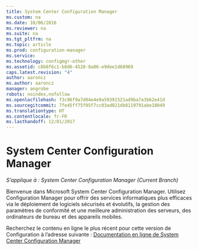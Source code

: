 ```yaml
---
title: System Center Configuration Manager
ms.custom: na
ms.date: 10/06/2016
ms.reviewer: na
ms.suite: na
ms.tgt_pltfrm: na
ms.topic: article
ms.prod: configuration-manager
ms.service: 
ms.technology: configmgr-other
ms.assetid: c8b8f6c1-b8d6-4528-8a06-e9dee1d68969
caps.latest.revision: "4"
author: aaroncz
ms.author: aaroncz
manager: angrobe
robots: noindex,nofollow
ms.openlocfilehash: f3c96f9a7d04e4e9a59391521ad9ba7a3b62e41d
ms.sourcegitcommit: 7fe45ff75f05f7cc03ad021db8119791abe18049
ms.translationtype: HT
ms.contentlocale: fr-FR
ms.lasthandoff: 12/01/2017
---
```

# <a name="system-center-configuration-manager"></a>System Center Configuration Manager

*S’applique à : System Center Configuration Manager (Current Branch)*

Bienvenue dans Microsoft System Center Configuration Manager. Utilisez Configuration Manager pour offrir des services informatiques plus efficaces via le déploiement de logiciels sécurisés et évolutifs, la gestion des paramètres de conformité et une meilleure administration des serveurs, des ordinateurs de bureau et des appareils mobiles.  

 Recherchez le contenu en ligne le plus récent pour cette version de Configuration à l’adresse suivante : [Documentation en ligne de System Center Configuration Manager](https://go.microsoft.com/fwlink/?LinkID=533344)
